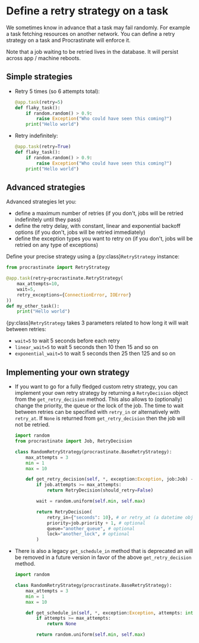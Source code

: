 # Define a retry strategy on a task

We sometimes know in advance that a task may fail randomly. For example a task
fetching resources on another network. You can define a retry strategy on a
task and Procrastinate will enforce it.

Note that a job waiting to be retried lives in the database. It will persist across
app / machine reboots.

## Simple strategies

- Retry 5 times (so 6 attempts total):

  ```python
  @app.task(retry=5)
  def flaky_task():
      if random.random() > 0.9:
          raise Exception("Who could have seen this coming?")
      print("Hello world")
  ```

- Retry indefinitely:

  ```python
  @app.task(retry=True)
  def flaky_task():
      if random.random() > 0.9:
          raise Exception("Who could have seen this coming?")
      print("Hello world")
  ```

## Advanced strategies

Advanced strategies let you:

- define a maximum number of retries (if you don't, jobs will be retried indefinitely
  until they pass)
- define the retry delay, with constant, linear and exponential backoff options (if
  you don't, jobs will be retried immediately)
- define the exception types you want to retry on (if you don't, jobs will be retried
  on any type of exceptions)

Define your precise strategy using a {py:class}`RetryStrategy` instance:

```python
from procrastinate import RetryStrategy

@app.task(retry=procrastinate.RetryStrategy(
    max_attempts=10,
    wait=5,
    retry_exceptions={ConnectionError, IOError}
))
def my_other_task():
    print("Hello world")
```

{py:class}`RetryStrategy` takes 3 parameters related to how long it will wait
between retries:

- `wait=5` to wait 5 seconds before each retry
- `linear_wait=5` to wait 5 seconds then 10 then 15 and so on
- `exponential_wait=5` to wait 5 seconds then 25 then 125 and so on

## Implementing your own strategy

- If you want to go for a fully fledged custom retry strategy, you can implement your
  own retry strategy by returning a `RetryDecision` object from the
  `get_retry_decision` method. This also allows to (optionally) change the priority,
  the queue or the lock of the job. The time to wait between retries can be specified
  with `retry_in` or alternatively with `retry_at`. If `None` is returned
  from `get_retry_decision` then the job will not be retried.

  ```python
  import random
  from procrastinate import Job, RetryDecision

  class RandomRetryStrategy(procrastinate.BaseRetryStrategy):
      max_attempts = 3
      min = 1
      max = 10

      def get_retry_decision(self, *, exception:Exception, job:Job) -> RetryDecision:
          if job.attempts >= max_attempts:
              return RetryDecision(should_retry=False)

          wait = random.uniform(self.min, self.max)

          return RetryDecision(
              retry_in={"seconds": 10}, # or retry_at (a datetime object)
              priority=job.priority + 1, # optional
              queue="another_queue", # optional
              lock="another_lock", # optional
          )
  ```

- There is also a legacy `get_schedule_in` method that is deprecated an will be
  removed in a future version in favor of the above `get_retry_decision` method.

  ```python
  import random

  class RandomRetryStrategy(procrastinate.BaseRetryStrategy):
      max_attempts = 3
      min = 1
      max = 10

      def get_schedule_in(self, *, exception:Exception, attempts: int) -> int:
          if attempts >= max_attempts:
              return None

          return random.uniform(self.min, self.max)
  ```
